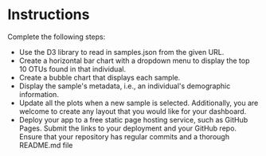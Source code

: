 # Instructions
Complete the following steps:

* Use the D3 library to read in samples.json from the given URL.
* Create a horizontal bar chart with a dropdown menu to display the top 10 OTUs found in that individual.
* Create a bubble chart that displays each sample.
* Display the sample's metadata, i.e., an individual's demographic information.
* Update all the plots when a new sample is selected. Additionally, you are welcome to create any layout that you would like for your dashboard.
* Deploy your app to a free static page hosting service, such as GitHub Pages. Submit the links to your deployment and your GitHub repo. Ensure that your repository has regular commits and a thorough README.md file

